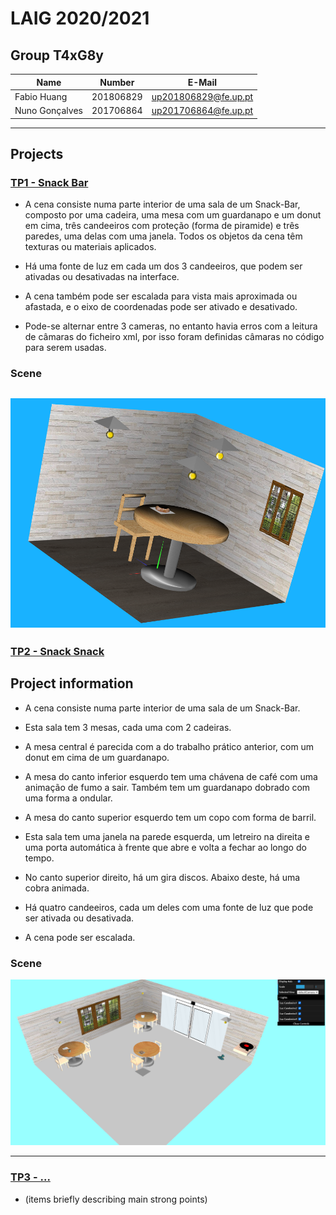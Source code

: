 # LAIG 2020/2021

## Group T4xG8y
| Name             | Number    | E-Mail               |
| ---------------- | --------- | -------------------- |
| Fabio Huang      | 201806829 | up201806829@fe.up.pt |
| Nuno Gonçalves   | 201706864 | up201706864@fe.up.pt |

----

## Projects

### [TP1 - Snack Bar](TP1)

- A cena consiste numa parte interior de uma sala de um Snack-Bar, composto por uma cadeira, uma mesa com um guardanapo e um donut em cima, três candeeiros com proteção (forma de piramide) e três paredes, uma delas com uma janela. Todos os objetos da cena têm texturas ou materiais aplicados. 

- Há uma fonte de luz em cada um dos 3 candeeiros, que podem ser ativadas ou desativadas na interface.

- A cena também pode ser escalada para vista mais aproximada ou afastada, e o eixo de coordenadas pode ser ativado e desativado.

- Pode-se alternar entre 3 cameras, no entanto havia erros com a leitura de câmaras do ficheiro xml, por isso foram definidas câmaras no código para serem usadas.

### Scene

  <img src="img/ScreenShot1.png"><br>
-----

### [TP2 - Snack Snack](TP2)
## Project information

  - A cena consiste numa parte interior de uma sala de um Snack-Bar.  

  - Esta sala tem 3 mesas, cada uma com 2 cadeiras.

  - A mesa central é parecida com a do trabalho prático anterior, com um donut em cima de um guardanapo. 

  - A mesa do canto inferior esquerdo tem uma chávena de café com uma animação de fumo a sair. Também tem um guardanapo dobrado com uma forma a ondular.

  - A mesa do canto superior esquerdo tem um copo com forma de barril.

  - Esta sala tem uma janela na parede esquerda, um letreiro na direita e uma porta automática à frente que abre e volta a fechar ao longo do tempo.

  - No canto superior direito, há um gira discos. Abaixo deste, há uma cobra animada.

  - Há quatro candeeiros, cada um deles com uma fonte de luz que pode ser ativada ou desativada.

  - A cena pode ser escalada.

### Scene

  <img src="img/ScreenShot2.png"><br>


----

### [TP3 - ...](TP3)
- (items briefly describing main strong points)


